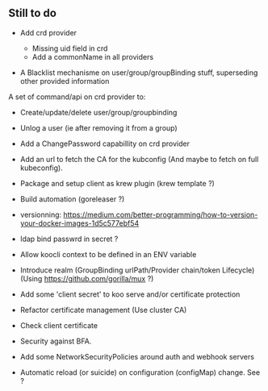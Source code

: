 
## Still to do 


- Add crd provider
  - Missing uid field in crd
  - Add a commonName in all providers

- A Blacklist mechanisme on user/group/groupBinding stuff, superseding other provided information

A set of command/api on crd provider to:
- Create/update/delete user/group/groupbinding
- Unlog a user (ie after removing it from a group)
- Add a ChangePassword capabillity on crd provider

- Add an url to fetch the CA for the kubconfig (And maybe to fetch on full kubeconfig).

- Package and setup client as krew plugin (krew template ?)
- Build automation (goreleaser ?)
- versionning: https://medium.com/better-programming/how-to-version-your-docker-images-1d5c577ebf54


- ldap bind passwrd in secret ?
- Allow koocli context to be defined in an ENV variable
- Introduce realm (GroupBinding urlPath/Provider chain/token Lifecycle)  (Using https://github.com/gorilla/mux ?)
- Add some 'client secret' to koo serve and/or certificate protection

- Refactor certificate management (Use cluster CA)
- Check client certificate
- Security against BFA.
- Add some NetworkSecurityPolicies around auth and webhook servers
- Automatic reload (or suicide) on configuration (configMap) change. See ?
